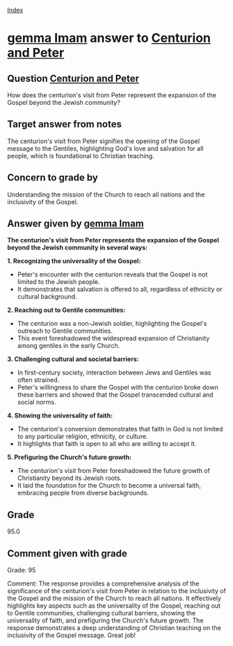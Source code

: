 
[Index](../../index.md)
# [gemma Imam](../../answering_models/gemma_Imam.md) answer to [Centurion and Peter](../../questions/Centurion_and_Peter.md)

## Question [Centurion and Peter](../../questions/Centurion_and_Peter.md)
How does the centurion's visit from Peter represent the expansion of the Gospel beyond the Jewish community?

## Target answer from notes
The centurion's visit from Peter signifies the opening of the Gospel message to the Gentiles, highlighting God's love and salvation for all people, which is foundational to Christian teaching.

## Concern to grade by
Understanding the mission of the Church to reach all nations and the inclusivity of the Gospel.

## Answer given by [gemma Imam](../../answering_models/gemma_Imam.md)
**The centurion's visit from Peter represents the expansion of the Gospel beyond the Jewish community in several ways:**

**1. Recognizing the universality of the Gospel:**

* Peter's encounter with the centurion reveals that the Gospel is not limited to the Jewish people.
* It demonstrates that salvation is offered to all, regardless of ethnicity or cultural background.

**2. Reaching out to Gentile communities:**

* The centurion was a non-Jewish soldier, highlighting the Gospel's outreach to Gentile communities.
* This event foreshadowed the widespread expansion of Christianity among gentiles in the early Church.

**3. Challenging cultural and societal barriers:**

* In first-century society, interaction between Jews and Gentiles was often strained.
* Peter's willingness to share the Gospel with the centurion broke down these barriers and showed that the Gospel transcended cultural and social norms.

**4. Showing the universality of faith:**

* The centurion's conversion demonstrates that faith in God is not limited to any particular religion, ethnicity, or culture.
* It highlights that faith is open to all who are willing to accept it.

**5. Prefiguring the Church's future growth:**

* The centurion's visit from Peter foreshadowed the future growth of Christianity beyond its Jewish roots.
* It laid the foundation for the Church to become a universal faith, embracing people from diverse backgrounds.

## Grade
95.0

## Comment given with grade
Grade: 95

Comment: The response provides a comprehensive analysis of the significance of the centurion's visit from Peter in relation to the inclusivity of the Gospel and the mission of the Church to reach all nations. It effectively highlights key aspects such as the universality of the Gospel, reaching out to Gentile communities, challenging cultural barriers, showing the universality of faith, and prefiguring the Church's future growth. The response demonstrates a deep understanding of Christian teaching on the inclusivity of the Gospel message. Great job!
